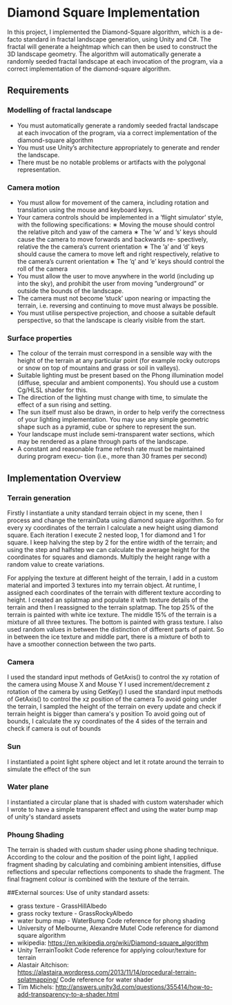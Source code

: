 # Diamond Square Implementation

In this project, I implemented the Diamond-Square algorithm, which is a de-facto standard in fractal landscape generation, using Unity and C#. The fractal will generate a heightmap which can then be used to construct the 3D landscape geometry. The algorithm will automatically generate a randomly seeded fractal landscape at each invocation of the program, via a correct implementation of the diamond-square algorithm.

## Requirements

### Modelling of fractal landscape
- You must automatically generate a randomly seeded fractal landscape at each invocation of the program, via a correct implementation of the diamond-square algorithm
- You must use Unity’s architecture appropriately to generate and render the landscape.
- There must be no notable problems or artifacts with the polygonal representation.

### Camera motion
- You must allow for movement of the camera, including rotation and translation using the mouse and keyboard keys.
- Your camera controls should be implemented in a ’flight simulator’ style, with the following specifications:
      ∗ Moving the mouse should control the relative pitch and yaw of the camera
      ∗ The ’w’ and ’s’ keys should cause the camera to move forwards and backwards re-
spectively, relative the the camera’s current orientation
      ∗ The ’a’ and ’d’ keys should cause the camera to move left and right respectively, relative to the camera’s current orientation
      ∗ The ’q’ and ’e’ keys should control the roll of the camera
- You must allow the user to move anywhere in the world (including up into the sky), and
prohibit the user from moving ”underground” or outside the bounds of the landscape.
- The camera must not become ’stuck’ upon nearing or impacting the terrain, i.e. reversing and continuing to move must always be possible.
- You must utilise perspective projection, and choose a suitable default perspective, so that the landscape is clearly visible from the start.

### Surface properties
- The colour of the terrain must correspond in a sensible way with the height of the terrain at any particular point (for example rocky outcrops or snow on top of mountains and grass or soil in valleys).
- Suitable lighting must be present based on the Phong illumination model (diffuse, specular and ambient components). You should use a custom Cg/HLSL shader for this.
- The direction of the lighting must change with time, to simulate the effect of a sun rising and setting.
- The sun itself must also be drawn, in order to help verify the correctness of your lighting implementation. You may use any simple geometric shape such as a pyramid, cube or sphere to represent the sun.
- Your landscape must include semi-transparent water sections, which may be rendered as a plane through parts of the landscape.
- A constant and reasonable frame refresh rate must be maintained during program execu- tion (i.e., more than 30 frames per second)

## Implementation Overview

### Terrain generation
Firstly I instantiate a unity standard terrain object in my scene, then I process and change the terrainData using diamond square algorithm. So for every xy coordinates of the terrain I calculate a new height using diamond square. Each iteration I execute 2 nested loop, 1 for diamond and 1 for square. I keep halving the step by 2 for the entire width of the terrain; and using the step and halfstep we can calculate the average height for the coordinates for squares and diamonds. Multiply the height range with a random value to create variations.

For applying the texture at different height of the terrain, I add in a custom material and imported 3 textures into my terrain object. At runtime, I assigned each coordinates of the terrain with different texture according to height. I created an splatmap and populate it with texture details of the terrain and then I reassigned to the terrain splatmap. The top 25% of the terrain is painted with white ice texture. The middle 15% of the terrain is a mixture of all three textures. The bottom is painted with grass texture. I also used random values in between the distinction of different parts of paint. So in between the ice texture and middle part, there is a mixture of both to have a smoother connection between the two parts.

### Camera
I used the standard input methods of GetAxis() to control the xy rotation of the camera using Mouse X and Mouse Y
I used increment/decrement z rotation of the camera by using GetKey()
I used the standard input methods of GetAxis() to control the xz position of the camera
To avoid going under the terrain, I sampled the height of the terrain on every update and check if terrain height is bigger than camera's y position
To avoid going out of bounds, I calculate the xy coordinates of the 4 sides of the terrain and check if camera is out of bounds

### Sun
I instantiated a point light sphere object and let it rotate around the terrain to simulate the effect of the sun 
### Water plane
I instantiated a circular plane that is shaded with custom watershader which I wrote to have a simple transparent effect and using the water bump map of unity's standard assets
### Phoung Shading
The terrain is shaded with custum shader using phone shading technique. According to the colour and the position of the point light, I applied fragment shading by calculating and combining ambient intensities, diffuse reflections and specular reflections components to shade the fragment. The final fragment colour is combined with the texture of the terrain.

##External sources:
Use of unity standard assets:
- grass texture - GrassHillAlbedo
- grass rocky texture - GrassRockyAlbedo
- water bump map - WaterBump
Code reference for phong shading
- University of Melbourne, Alexandre Mutel
Code reference for diamond square algorithm
- wikipedia: https://en.wikipedia.org/wiki/Diamond-square_algorithm
- Unity TerrainToolkit
Code reference for applying colour/texture for terrain
- Alastair Aitchison: https://alastaira.wordpress.com/2013/11/14/procedural-terrain-splatmapping/
Code reference for water shader
- Tim Michels: http://answers.unity3d.com/questions/355414/how-to-add-transparency-to-a-shader.html
